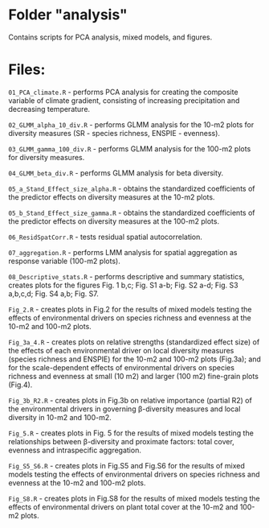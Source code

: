 # Folder "analysis"

Contains scripts for PCA analysis, mixed models, and figures.

# Files:

`01_PCA_climate.R` - performs PCA analysis for creating the composite variable of climate gradient, consisting of increasing precipitation and decreasing temperature.

`02_GLMM_alpha_10_div.R` - performs GLMM analysis for the 10-m2 plots for diversity measures (SR - species richness, ENSPIE - evenness).

`03_GLMM_gamma_100_div.R` - performs GLMM analysis for the 100-m2 plots for diversity measures.

`04_GLMM_beta_div.R` - performs GLMM analysis for beta diversity.

`05_a_Stand_Effect_size_alpha.R` - obtains the standardized coefficients of the predictor effects on diversity measures at the 10-m2 plots.

`05_b_Stand_Effect_size_gamma.R` - obtains the standardized coefficients of the predictor effects on diversity measures at the 100-m2 plots.

`06_ResidSpatCorr.R` - tests residual spatial autocorrelation.

`07_aggregation.R` - performs LMM analysis for spatial aggregation as response variable (100-m2 plots).

`08_Descriptive_stats.R` - performs descriptive and summary statistics, creates plots for the figures Fig. 1 b,c; Fig. S1 a-b; Fig. S2 a-d; Fig. S3 a,b,c,d; Fig. S4 a,b; Fig. S7.

`Fig_2.R` - creates plots in Fig.2 for the results of mixed models testing the effects of environmental drivers on species richness and evenness at the 10-m2 and 100-m2 plots.

`Fig_3a_4.R` - creates plots on relative strengths (standardized effect size) of the effects of each environmental driver on local diversity measures (species richness and ENSPIE) for the 10-m2 and 100-m2 plots (Fig.3a); and for the scale-dependent effects of environmental drivers on species richness and evenness at small (10 m2) and larger (100 m2) fine-grain plots (Fig.4).

`Fig_3b_R2.R` - creates plots in Fig.3b on relative importance (partial R2) of the environmental drivers in governing β-diversity measures and local diversity in 10-m2 and 100-m2.

`Fig_5.R` - creates plots in Fig. 5 for the results of mixed models testing the relationships between β-diversity and proximate factors: total cover, evenness and intraspecific aggregation.

`Fig_S5_S6.R` - creates plots in Fig.S5 and Fig.S6 for the results of mixed models testing the effects of environmental drivers on species richness and evenness at the 10-m2 and 100-m2 plots.

`Fig_S8.R` - creates plots in Fig.S8 for the results of mixed models testing the effects of environmental drivers on plant total cover at the 10-m2 and 100-m2 plots.